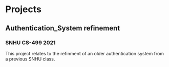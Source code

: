 # Projects


## Authentication_System refinement
### SNHU CS-499 2021
This project relates to the refinment of an older authentication system from a previous SNHU class.



